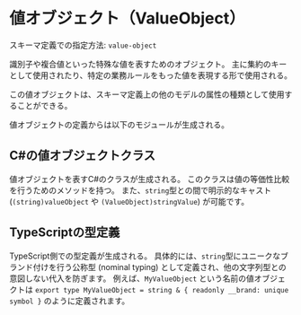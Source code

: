 # 値オブジェクト（ValueObject）
スキーマ定義での指定方法: `value-object`

識別子や複合値といった特殊な値を表すためのオブジェクト。
主に集約のキーとして使用されたり、特定の業務ルールをもった値を表現する形で使用される。

この値オブジェクトは、スキーマ定義上の他のモデルの属性の種類として使用することができる。

値オブジェクトの定義からは以下のモジュールが生成される。

## C#の値オブジェクトクラス
値オブジェクトを表すC#のクラスが生成される。
このクラスは値の等価性比較を行うためのメソッドを持つ。
また、`string`型との間で明示的なキャスト (`(string)valueObject` や `(ValueObject)stringValue`) が可能です。

## TypeScriptの型定義
TypeScript側での型定義が生成される。
具体的には、`string`型にユニークなブランド付けを行う公称型 (nominal typing) として定義され、他の文字列型との意図しない代入を防ぎます。
例えば、`MyValueObject` という名前の値オブジェクトは `export type MyValueObject = string & { readonly __brand: unique symbol }` のように定義されます。
